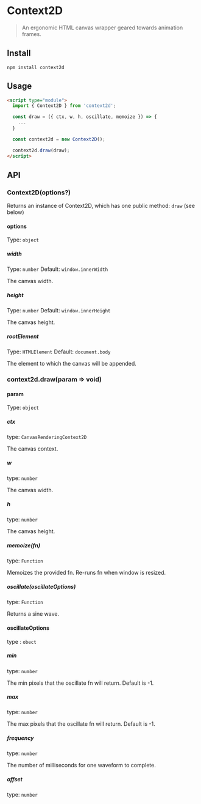 # Context2D

> An ergonomic HTML canvas wrapper geared towards animation frames.

## Install

```
npm install context2d
```

## Usage

```html
<script type="module">
  import { Context2D } from 'context2d';

  const draw = ({ ctx, w, h, oscillate, memoize }) => {
    ...
  }

  const context2d = new Context2D();

  context2d.draw(draw);
</script>
```

## API

### Context2D(options?)
Returns an instance of Context2D, which has one public method: `draw` (see below)

#### options

Type: `object`

##### width

Type: `number`
Default: `window.innerWidth`

The canvas width.

##### height

Type: `number`
Default: `window.innerHeight`

The canvas height.

##### rootElement

Type: `HTMLElement`
Default: `document.body`

The element to which the canvas will be appended.

### context2d.draw(param => void)

#### param

Type: `object`

##### ctx

type: `CanvasRenderingContext2D`

The canvas context.

##### w

type: `number`

The canvas width.

##### h

type: `number`

The canvas height.

##### memoize(fn)

type: `Function`

Memoizes the provided fn. Re-runs fn when window is resized.

##### oscillate(oscillateOptions)

type: `Function`

Returns a sine wave.

#### oscillateOptions

type : `obect`

##### min

type: `number`

The min pixels that the oscillate fn will return. Default is -1.

##### max

type: `number`

The max pixels that the oscillate fn will return. Default is -1.

##### frequency

type: `number`

The number of milliseconds for one waveform to complete.

##### offset

type: `number`

